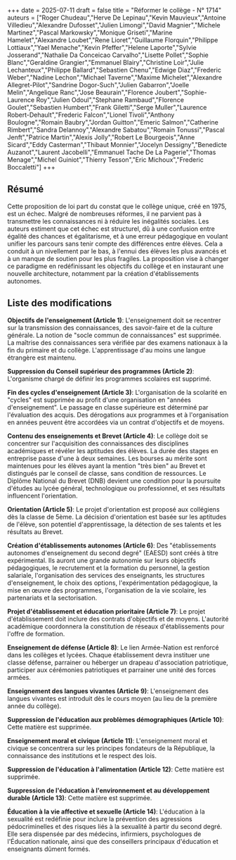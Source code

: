 +++
date = 2025-07-11
draft = false
title = "Réformer le collège - N° 1714"
auteurs = ["Roger Chudeau","Herve De Lepinau","Kevin Mauvieux","Antoine Villedieu","Alexandre Dufosset","Julien Limongi","David Magnier","Michele Martinez","Pascal Markowsky","Monique Griseti","Marine Hamelet","Alexandre Loubet","Rene Lioret","Guillaume Florquin","Philippe Lottiaux","Yael Menache","Kevin Pfeffer","Helene Laporte","Sylvie Josserand","Nathalie Da Conceicao Carvalho","Lisette Pollet","Sophie Blanc","Geraldine Grangier","Emmanuel Blairy","Christine Loir","Julie Lechanteux","Philippe Ballard","Sebastien Chenu","Edwige Diaz","Frederic Weber","Nadine Lechon","Michael Taverne","Maxime Michelet","Alexandre Allegret-Pilot","Sandrine Dogor-Such","Julien Gabarron","Joelle Melin","Angelique Ranc","Jose Beaurain","Florence Joubert","Sophie-Laurence Roy","Julien Odoul","Stephane Rambaud","Florence Goulet","Sebastien Humbert","Frank Giletti","Serge Muller","Laurence Robert-Dehault","Frederic Falcon","Lionel Tivoli","Anthony Boulogne","Romain Baubry","Jordan Guitton","Emeric Salmon","Catherine Rimbert","Sandra Delannoy","Alexandre Sabatou","Romain Tonussi","Pascal Jenft","Patrice Martin","Alexis Jolly","Robert Le Bourgeois","Anne Sicard","Eddy Casterman","Thibaut Monnier","Jocelyn Dessigny","Benedicte Auzanot","Laurent Jacobelli","Emmanuel Tache De La Pagerie","Thomas Menage","Michel Guiniot","Thierry Tesson","Eric Michoux","Frederic Boccaletti"]
+++

## Résumé

Cette proposition de loi part du constat que le collège unique, créé en 1975, est un échec. Malgré de nombreuses réformes, il ne parvient pas à transmettre les connaissances ni à réduire les inégalités sociales. Les auteurs estiment que cet échec est structurel, dû à une confusion entre égalité des chances et égalitarisme, et à une erreur pédagogique en voulant unifier les parcours sans tenir compte des différences entre élèves. Cela a conduit à un nivellement par le bas, à l'ennui des élèves les plus avancés et à un manque de soutien pour les plus fragiles. La proposition vise à changer ce paradigme en redéfinissant les objectifs du collège et en instaurant une nouvelle architecture, notamment par la création d'établissements autonomes.

## Liste des modifications

**Objectifs de l'enseignement (Article 1)**: L'enseignement doit se recentrer sur la transmission des connaissances, des savoir-faire et de la culture générale. La notion de "socle commun de connaissances" est supprimée. La maîtrise des connaissances sera vérifiée par des examens nationaux à la fin du primaire et du collège. L'apprentissage d'au moins une langue étrangère est maintenu.

**Suppression du Conseil supérieur des programmes (Article 2)**: L'organisme chargé de définir les programmes scolaires est supprimé.

**Fin des cycles d'enseignement (Article 3)**: L'organisation de la scolarité en "cycles" est supprimée au profit d'une organisation en "années d'enseignement". Le passage en classe supérieure est déterminé par l'évaluation des acquis. Des dérogations aux programmes et à l'organisation en années peuvent être accordées via un contrat d'objectifs et de moyens.

**Contenu des enseignements et Brevet (Article 4)**: Le collège doit se concentrer sur l'acquisition des connaissances des disciplines académiques et révéler les aptitudes des élèves. La durée des stages en entreprise passe d'une à deux semaines. Les bourses au mérite sont maintenues pour les élèves ayant la mention "très bien" au Brevet et distingués par le conseil de classe, sans condition de ressources. Le Diplôme National du Brevet (DNB) devient une condition pour la poursuite d'études au lycée général, technologique ou professionnel, et ses résultats influencent l'orientation.

**Orientation (Article 5)**: Le projet d'orientation est proposé aux collégiens dès la classe de 5ème. La décision d'orientation est basée sur les aptitudes de l'élève, son potentiel d'apprentissage, la détection de ses talents et les résultats au Brevet.

**Création d'établissements autonomes (Article 6)**: Des "établissements autonomes d'enseignement du second degré" (EAESD) sont créés à titre expérimental. Ils auront une grande autonomie sur leurs objectifs pédagogiques, le recrutement et la formation du personnel, la gestion salariale, l'organisation des services des enseignants, les structures d'enseignement, le choix des options, l'expérimentation pédagogique, la mise en œuvre des programmes, l'organisation de la vie scolaire, les partenariats et la sectorisation.

**Projet d'établissement et éducation prioritaire (Article 7)**: Le projet d'établissement doit inclure des contrats d'objectifs et de moyens. L'autorité académique coordonnera la constitution de réseaux d'établissements pour l'offre de formation.

**Enseignement de défense (Article 8)**: Le lien Armée-Nation est renforcé dans les collèges et lycées. Chaque établissement devra instituer une classe défense, parrainer ou héberger un drapeau d'association patriotique, participer aux cérémonies patriotiques et parrainer une unité des forces armées.

**Enseignement des langues vivantes (Article 9)**: L'enseignement des langues vivantes est introduit dès le cours moyen (au lieu de la première année du collège).

**Suppression de l'éducation aux problèmes démographiques (Article 10)**: Cette matière est supprimée.

**Enseignement moral et civique (Article 11)**: L'enseignement moral et civique se concentrera sur les principes fondateurs de la République, la connaissance des institutions et le respect des lois.

**Suppression de l'éducation à l'alimentation (Article 12)**: Cette matière est supprimée.

**Suppression de l'éducation à l'environnement et au développement durable (Article 13)**: Cette matière est supprimée.

**Éducation à la vie affective et sexuelle (Article 14)**: L'éducation à la sexualité est redéfinie pour inclure la prévention des agressions pédocriminelles et des risques liés à la sexualité à partir du second degré. Elle sera dispensée par des médecins, infirmiers, psychologues de l'Éducation nationale, ainsi que des conseillers principaux d'éducation et enseignants dûment formés.
